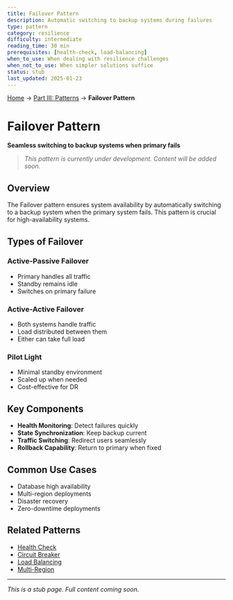 ```yaml
---
title: Failover Pattern
description: Automatic switching to backup systems during failures
type: pattern
category: resilience
difficulty: intermediate
reading_time: 30 min
prerequisites: [health-check, load-balancing]
when_to_use: When dealing with resilience challenges
when_not_to_use: When simpler solutions suffice
status: stub
last_updated: 2025-01-23
---
```

<!-- Navigation -->
[Home](../introduction/index.md) → [Part III: Patterns](index.md) → **Failover Pattern**

# Failover Pattern

**Seamless switching to backup systems when primary fails**

> *This pattern is currently under development. Content will be added soon.*

## Overview

The Failover pattern ensures system availability by automatically switching to a backup system when the primary system fails. This pattern is crucial for high-availability systems.

## Types of Failover

### Active-Passive Failover
- Primary handles all traffic
- Standby remains idle
- Switches on primary failure

### Active-Active Failover
- Both systems handle traffic
- Load distributed between them
- Either can take full load

### Pilot Light
- Minimal standby environment
- Scaled up when needed
- Cost-effective for DR

## Key Components

- **Health Monitoring**: Detect failures quickly
- **State Synchronization**: Keep backup current
- **Traffic Switching**: Redirect users seamlessly
- **Rollback Capability**: Return to primary when fixed

## Common Use Cases

- Database high availability
- Multi-region deployments
- Disaster recovery
- Zero-downtime deployments

## Related Patterns

- [Health Check](health-check.md)
- [Circuit Breaker](circuit-breaker.md)
- [Load Balancing](load-balancing.md)
- [Multi-Region](multi-region.md)

---

*This is a stub page. Full content coming soon.*